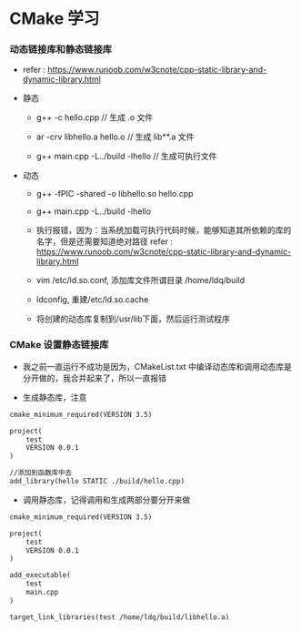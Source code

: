 # CMake 学习


### 动态链接库和静态链接库

* refer : https://www.runoob.com/w3cnote/cpp-static-library-and-dynamic-library.html

* 静态

  * g++ -c hello.cpp                  // 生成 .o 文件

  * ar -crv libhello.a hello.o        // 生成 lib**.a 文件

  * g++ main.cpp -L../build -lhello   // 生成可执行文件


* 动态

  * g++ -fPIC -shared -o libhello.so hello.cpp

  * g++ main.cpp -L../build -lhello

  * 执行报错，因为：当系统加载可执行代码时候，能够知道其所依赖的库的名字，但是还需要知道绝对路径 refer : https://www.runoob.com/w3cnote/cpp-static-library-and-dynamic-library.html

  * vim /etc/ld.so.conf, 添加库文件所谓目录  /home/ldq/build
  * ldconfig, 重建/etc/ld.so.cache
  * 将创建的动态库复制到/usr/lib下面，然后运行测试程序


### CMake 设置静态链接库

* 我之前一直运行不成功是因为，CMakeList.txt 中编译动态库和调用动态库是分开做的，我合并起来了，所以一直报错

* 生成静态库，注意
```markdown
cmake_minimum_required(VERSION 3.5)

project(
    test
    VERSION 0.0.1 
)

//添加到函数库中去 
add_library(hello STATIC ./build/hello.cpp)

```

* 调用静态库，记得调用和生成两部分要分开来做

```markdown
cmake_minimum_required(VERSION 3.5)

project(
    test
    VERSION 0.0.1 
)

add_executable(
    test 
    main.cpp
)

target_link_libraries(test /home/ldq/build/libhello.a)

```










